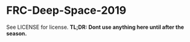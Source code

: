 # FRC-Deep-Space-2019

See LICENSE for license.
**TL;DR: Dont use anything here until after the season.**

